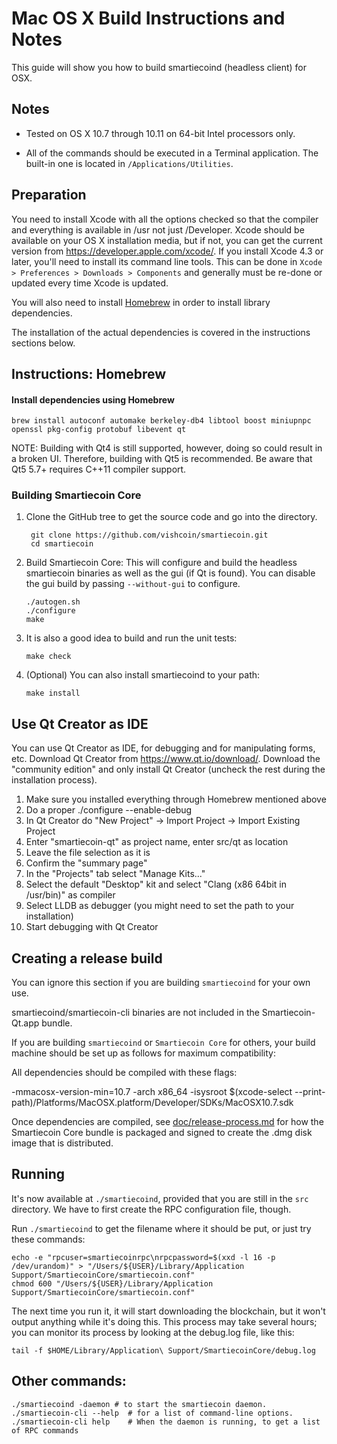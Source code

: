 Mac OS X Build Instructions and Notes
====================================
This guide will show you how to build smartiecoind (headless client) for OSX.

Notes
-----

* Tested on OS X 10.7 through 10.11 on 64-bit Intel processors only.

* All of the commands should be executed in a Terminal application. The
built-in one is located in `/Applications/Utilities`.

Preparation
-----------

You need to install Xcode with all the options checked so that the compiler
and everything is available in /usr not just /Developer. Xcode should be
available on your OS X installation media, but if not, you can get the
current version from https://developer.apple.com/xcode/. If you install
Xcode 4.3 or later, you'll need to install its command line tools. This can
be done in `Xcode > Preferences > Downloads > Components` and generally must
be re-done or updated every time Xcode is updated.

You will also need to install [Homebrew](http://brew.sh) in order to install library
dependencies.

The installation of the actual dependencies is covered in the instructions
sections below.

Instructions: Homebrew
----------------------

#### Install dependencies using Homebrew

    brew install autoconf automake berkeley-db4 libtool boost miniupnpc openssl pkg-config protobuf libevent qt

NOTE: Building with Qt4 is still supported, however, doing so could result in a broken UI. Therefore, building with Qt5 is recommended. Be aware that Qt5 5.7+ requires C++11 compiler support.

### Building Smartiecoin Core

1. Clone the GitHub tree to get the source code and go into the directory.

        git clone https://github.com/vishcoin/smartiecoin.git
        cd smartiecoin

2.  Build Smartiecoin Core:
    This will configure and build the headless smartiecoin binaries as well as the gui (if Qt is found).
    You can disable the gui build by passing `--without-gui` to configure.

        ./autogen.sh
        ./configure
        make

3.  It is also a good idea to build and run the unit tests:

        make check

4.  (Optional) You can also install smartiecoind to your path:

        make install

Use Qt Creator as IDE
------------------------
You can use Qt Creator as IDE, for debugging and for manipulating forms, etc.
Download Qt Creator from https://www.qt.io/download/. Download the "community edition" and only install Qt Creator (uncheck the rest during the installation process).

1. Make sure you installed everything through Homebrew mentioned above
2. Do a proper ./configure --enable-debug
3. In Qt Creator do "New Project" -> Import Project -> Import Existing Project
4. Enter "smartiecoin-qt" as project name, enter src/qt as location
5. Leave the file selection as it is
6. Confirm the "summary page"
7. In the "Projects" tab select "Manage Kits..."
8. Select the default "Desktop" kit and select "Clang (x86 64bit in /usr/bin)" as compiler
9. Select LLDB as debugger (you might need to set the path to your installation)
10. Start debugging with Qt Creator

Creating a release build
------------------------
You can ignore this section if you are building `smartiecoind` for your own use.

smartiecoind/smartiecoin-cli binaries are not included in the Smartiecoin-Qt.app bundle.

If you are building `smartiecoind` or `Smartiecoin Core` for others, your build machine should be set up
as follows for maximum compatibility:

All dependencies should be compiled with these flags:

 -mmacosx-version-min=10.7
 -arch x86_64
 -isysroot $(xcode-select --print-path)/Platforms/MacOSX.platform/Developer/SDKs/MacOSX10.7.sdk

Once dependencies are compiled, see [doc/release-process.md](release-process.md) for how the Smartiecoin Core
bundle is packaged and signed to create the .dmg disk image that is distributed.

Running
-------

It's now available at `./smartiecoind`, provided that you are still in the `src`
directory. We have to first create the RPC configuration file, though.

Run `./smartiecoind` to get the filename where it should be put, or just try these
commands:

    echo -e "rpcuser=smartiecoinrpc\nrpcpassword=$(xxd -l 16 -p /dev/urandom)" > "/Users/${USER}/Library/Application Support/SmartiecoinCore/smartiecoin.conf"
    chmod 600 "/Users/${USER}/Library/Application Support/SmartiecoinCore/smartiecoin.conf"

The next time you run it, it will start downloading the blockchain, but it won't
output anything while it's doing this. This process may take several hours;
you can monitor its process by looking at the debug.log file, like this:

    tail -f $HOME/Library/Application\ Support/SmartiecoinCore/debug.log

Other commands:
-------

    ./smartiecoind -daemon # to start the smartiecoin daemon.
    ./smartiecoin-cli --help  # for a list of command-line options.
    ./smartiecoin-cli help    # When the daemon is running, to get a list of RPC commands
